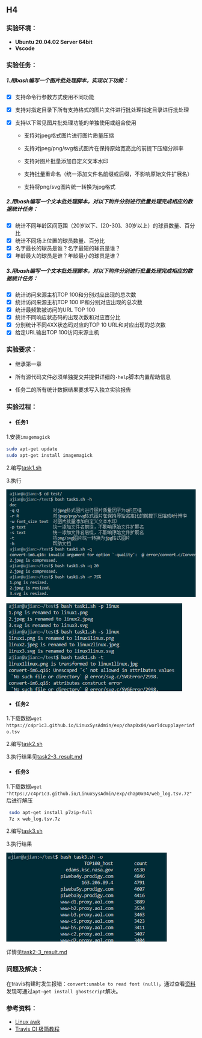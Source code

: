 ## H4

### 实验环境：

- **Ubuntu 20.04.02 Server 64bit**
- **Vscode**

### 实验任务：

##### 1.用bash编写一个图片批处理脚本，实现以下功能：

- [x] 支持命令行参数方式使用不同功能

- [x] 支持对指定目录下所有支持格式的图片文件进行批处理指定目录进行批处理

- [x] 支持以下常见图片批处理功能的单独使用或组合使用

  - 支持对jpeg格式图片进行图片质量压缩

  - 支持对jpeg/png/svg格式图片在保持原始宽高比的前提下压缩分辨率

  - 支持对图片批量添加自定义文本水印

  - 支持批量重命名（统一添加文件名前缀或后缀，不影响原始文件扩展名）

  - 支持将png/svg图片统一转换为jpg格式

##### 2.用bash编写一个文本批处理脚本，对以下附件分别进行批量处理完成相应的数据统计任务：

- [x] 统计不同年龄区间范围（20岁以下、[20-30]、30岁以上）的球员数量、百分比
- [x] 统计不同场上位置的球员数量、百分比
- [x] 名字最长的球员是谁？名字最短的球员是谁？
- [x] 年龄最大的球员是谁？年龄最小的球员是谁？

##### 3.用bash编写一个文本批处理脚本，对以下附件分别进行批量处理完成相应的数据统计任务：

- [x] 统计访问来源主机TOP 100和分别对应出现的总次数
- [x] 统计访问来源主机TOP 100 IP和分别对应出现的总次数
- [x] 统计最频繁被访问的URL TOP 100
- [x] 统计不同响应状态码的出现次数和对应百分比
- [x] 分别统计不同4XX状态码对应的TOP 10 URL和对应出现的总次数
- [x] 给定URL输出TOP 100访问来源主机

### 实验要求：

- 继承第一章

- 所有源代码文件必须单独提交并提供详细的`-help`脚本内置帮助信息
- 任务二的所有统计数据结果要求写入独立实验报告

### 实验过程：

- #### 任务1

1.安装`imagemagick`

```bash
sudo apt-get update
sudo apt-get install imagemagick
```

2.编写[task1.sh](./code/task1.sh)

3.执行

![bash_task1.png](./img/bash_task1.png)

![bash](./img/bash_task2.png)

- #### 任务2

1.下载数据`wget https://c4pr1c3.github.io/LinuxSysAdmin/exp/chap0x04/worldcupplayerinfo.tsv`

2.编写[task2.sh](./code/task2.sh)

3.执行结果见[task2-3_result.md](./task2-3_result.md)

- #### 任务3

1.下载数据`wget "https://c4pr1c3.github.io/LinuxSysAdmin/exp/chap0x04/web_log.tsv.7z"`后进行解压

```bash
 sudo apt-get install p7zip-full
 7z x web_log.tsv.7z 
```

2.编写[task3.sh](./code/task3.sh)

3.执行结果

![bash_task3.png](./img/bash_task3.png)

详情见[task2-3_result.md](./task2-3_result.md)

### 问题及解决：

在travis构建时发生报错：`convert:unable to read font (null)`，通过查看[资料](https://legacy.imagemagick.org/discourse-server/viewtopic.php?t=34911)发现可通过`apt-get install ghostscript`解决。

### 参考资料：

- [Linux awk](https://www.runoob.com/linux/linux-comm-awk.html)
- [Travis CI 极简教程](https://github.com/dunwu/dunwu.github.io/blob/master/tools/travis-ci%E6%9E%81%E7%AE%80%E6%95%99%E7%A8%8B.md)
